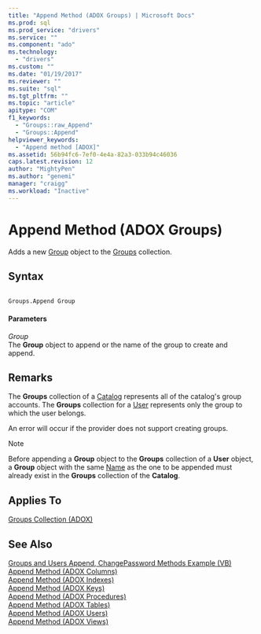 ```yaml
---
title: "Append Method (ADOX Groups) | Microsoft Docs"
ms.prod: sql
ms.prod_service: "drivers"
ms.service: ""
ms.component: "ado"
ms.technology:
  - "drivers"
ms.custom: ""
ms.date: "01/19/2017"
ms.reviewer: ""
ms.suite: "sql"
ms.tgt_pltfrm: ""
ms.topic: "article"
apitype: "COM"
f1_keywords: 
  - "Groups::raw_Append"
  - "Groups::Append"
helpviewer_keywords: 
  - "Append method [ADOX]"
ms.assetid: 56b94fc6-7ef0-4e4a-82a3-033b94c46036
caps.latest.revision: 12
author: "MightyPen"
ms.author: "genemi"
manager: "craigg"
ms.workload: "Inactive"
---
```

# Append Method (ADOX Groups)
Adds a new [Group](../../../ado/reference/adox-api/group-object-adox.md) object to the [Groups](../../../ado/reference/adox-api/groups-collection-adox.md) collection.  
  
## Syntax  
  
```  
  
Groups.Append Group  
```  
  
#### Parameters  
 *Group*  
 The **Group** object to append or the name of the group to create and append.  
  
## Remarks  
 The **Groups** collection of a [Catalog](../../../ado/reference/adox-api/catalog-object-adox.md) represents all of the catalog's group accounts. The **Groups** collection for a [User](../../../ado/reference/adox-api/user-object-adox.md) represents only the group to which the user belongs.  
  
 An error will occur if the provider does not support creating groups.  
  
> [!NOTE]
>  Before appending a **Group** object to the **Groups** collection of a **User** object, a **Group** object with the same [Name](../../../ado/reference/adox-api/name-property-adox.md) as the one to be appended must already exist in the **Groups** collection of the **Catalog**.  
  
## Applies To  
 [Groups Collection (ADOX)](../../../ado/reference/adox-api/groups-collection-adox.md)  
  
## See Also  
 [Groups and Users Append, ChangePassword Methods Example (VB)](../../../ado/reference/adox-api/groups-and-users-append-changepassword-methods-example-vb.md)   
 [Append Method (ADOX Columns)](../../../ado/reference/adox-api/append-method-adox-columns.md)   
 [Append Method (ADOX Indexes)](../../../ado/reference/adox-api/append-method-adox-indexes.md)   
 [Append Method (ADOX Keys)](../../../ado/reference/adox-api/append-method-adox-keys.md)   
 [Append Method (ADOX Procedures)](../../../ado/reference/adox-api/append-method-adox-procedures.md)   
 [Append Method (ADOX Tables)](../../../ado/reference/adox-api/append-method-adox-tables.md)   
 [Append Method (ADOX Users)](../../../ado/reference/adox-api/append-method-adox-users.md)   
 [Append Method (ADOX Views)](../../../ado/reference/adox-api/append-method-adox-views.md)

